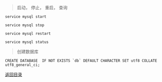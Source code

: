 
> 启动， 停止， 重启， 查询

    service mysql start
    
    service mysql stop
    
    service mysql restart
    
    service mysql status


> 创建数据库

    CREATE DATABASE  IF NOT EXISTS `db` DEFAULT CHARACTER SET utf8 COLLATE utf8_general_ci;
    



[返回目录](../README.md)
